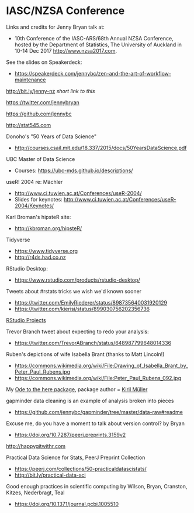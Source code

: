 # IASC/NZSA Conference

Links and credits for Jenny Bryan talk at:

  * 10th Conference of the IASC-ARS/68th Annual NZSA Conference, hosted by the Department of Statistics, The University of Auckland in 10-14 Dec 2017 <http://www.nzsa2017.com>.

See the slides on Speakerdeck:

  * <https://speakerdeck.com/jennybc/zen-and-the-art-of-workflow-maintenance>

<http://bit.ly/jenny-nz> *short link to this*

<https://twitter.com/jennybryan>

<https://github.com/jennybc>

<http://stat545.com>

Donoho's "50 Years of Data Science"

  * <http://courses.csail.mit.edu/18.337/2015/docs/50YearsDataScience.pdf>

UBC Master of Data Science

  * Courses: <https://ubc-mds.github.io/descriptions/>

useR! 2004 re: Mächler

  * <http://www.ci.tuwien.ac.at/Conferences/useR-2004/>
  * Slides for keynotes: <http://www.ci.tuwien.ac.at/Conferences/useR-2004/Keynotes/>
  
Karl Broman's hipsteR site:

 * <http://kbroman.org/hipsteR/>
 
Tidyverse

  * <https://www.tidyverse.org>
  * <http://r4ds.had.co.nz>
  
RStudio Desktop:

  * <https://www.rstudio.com/products/rstudio-desktop/>

Tweets about #rstats tricks we wish we'd known sooner

  * <https://twitter.com/EmilyRiederer/status/898735640031920129>
  * <https://twitter.com/kierisi/status/899030756202356736>

[RStudio Projects](https://support.rstudio.com/hc/en-us/articles/200526207-Using-Projects)

Trevor Branch tweet about expecting to redo your analysis:

  * <https://twitter.com/TrevorABranch/status/648987799648014336>
  
Ruben's depictions of wife Isabella Brant (thanks to Matt Lincoln!)

  * <https://commons.wikimedia.org/wiki/File:Drawing_of_Isabella_Brant_by_Peter_Paul_Rubens.jpg>
  * <https://commons.wikimedia.org/wiki/File:Peter_Paul_Rubens_092.jpg>

My [Ode to the here package](https://github.com/jennybc/here_here#readme), package author = [Kiril Müller](https://github.com/krlmlr)

gapminder data cleaning is an example of analysis broken into pieces

  * <https://github.com/jennybc/gapminder/tree/master/data-raw#readme>

Excuse me, do you have a moment to talk about version control? by Bryan

  * <https://doi.org/10.7287/peerj.preprints.3159v2>

<http://happygitwithr.com>

Practical Data Science for Stats, PeerJ Preprint Collection

  * <https://peerj.com/collections/50-practicaldatascistats/>
  * <http://bit.ly/practical-data-sci>

Good enough practices in scientific computing by Wilson, Bryan, Cranston, Kitzes, Nederbragt, Teal

* <https://doi.org/10.1371/journal.pcbi.1005510>



